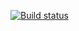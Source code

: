 [![Build status](https://ci.appveyor.com/api/projects/status/id9co6sw55rochxb?svg=true)](https://ci.appveyor.com/project/AntonMain/cashbackhack2)
